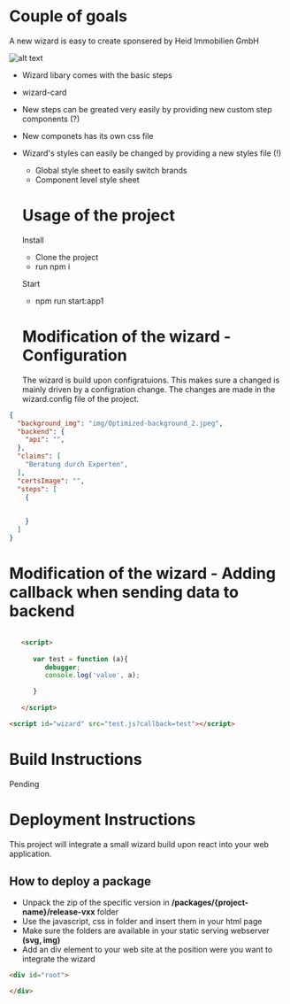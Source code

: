 # Couple of goals

A new wizard is easy to create sponsered by Heid Immobilien GmbH

![alt text](https://www.heid-immobilienbewertung.de/img/heid-immobilienbewertung-logo.png)


- Wizard libary comes with the basic steps
- wizard-card
- New steps can be greated very easily by providing new custom step components (?)
- New componets has its own css file
- Wizard's styles can easily be changed by providing a new styles file (!)
  - Global style sheet to easily switch brands
  - Component level style sheet


  # Usage of the project

  Install
    - Clone the project
    - run npm i

  Start
    - npm run start:app1

  
  # Modification of the wizard - Configuration

  The wizard is build upon configratuions. This makes sure a changed is mainly driven by a configration change. The changes are made in the wizard.config file of the project.

```json
{
  "background_img": "img/Optimized-background_2.jpeg",
  "backend": {
    "api": "",
  },
  "claims": [
    "Beratung durch Experten",
  ],
  "certsImage": "",
  "steps": [
    {

      
    }
  ]
}
```
# Modification of the wizard - Adding callback when sending data to backend

```html

   <script>
   
      var test = function (a){
         debugger;
         console.log('value', a);

      }
   
   </script>

<script id="wizard" src="test.js?callback=test"></script>

```


# Build Instructions

Pending


# Deployment Instructions

This project will integrate a small wizard build upon react into your web application.

## How to deploy a package

  - Unpack the zip of the specific version in <b>/packages/{project-name}/release-vxx</b> folder
  - Use the javascript, css in folder and insert them in your html page
  - Make sure the folders are available in your static serving webserver <b>(svg, img)</b>
  - Add an div element to your web site at the position were you want to integrate the wizard

```html
<div id="root">

</div>
```
